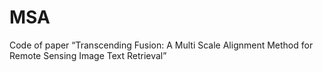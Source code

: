 # MSA
Code of paper “Transcending Fusion: A Multi Scale Alignment Method for Remote Sensing Image Text Retrieval”
